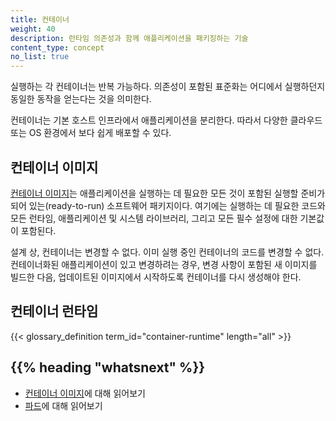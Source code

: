 ```yaml
---
title: 컨테이너
weight: 40
description: 런타임 의존성과 함께 애플리케이션을 패키징하는 기술
content_type: concept
no_list: true
---
```


<!-- overview -->

실행하는 각 컨테이너는 반복 가능하다. 의존성이 포함된 표준화는
어디에서 실행하던지 동일한 동작을 얻는다는 것을
의미한다.

컨테이너는 기본 호스트 인프라에서 애플리케이션을 분리한다.
따라서 다양한 클라우드 또는 OS 환경에서 보다 쉽게 ​​배포할 수 있다.




<!-- body -->

## 컨테이너 이미지
[컨테이너 이미지](/ko/docs/concepts/containers/images/)는 애플리케이션을
실행하는 데 필요한 모든 것이 포함된 실행할 준비가 되어 있는(ready-to-run) 소프트웨어 패키지이다.
여기에는 실행하는 데 필요한 코드와 모든 런타임, 애플리케이션 및 시스템 라이브러리,
그리고 모든 필수 설정에 대한 기본값이 포함된다.

설계 상, 컨테이너는 변경할 수 없다. 이미 실행 중인 컨테이너의 코드를
변경할 수 없다. 컨테이너화된 애플리케이션이 있고
변경하려는 경우, 변경 사항이 포함된 새 이미지를 빌드한
다음, 업데이트된 이미지에서 시작하도록 컨테이너를 다시 생성해야 한다.

## 컨테이너 런타임

{{< glossary_definition term_id="container-runtime" length="all" >}}

## {{% heading "whatsnext" %}}

* [컨테이너 이미지](/ko/docs/concepts/containers/images/)에 대해 읽어보기
* [파드](/ko/docs/concepts/workloads/pods/)에 대해 읽어보기

